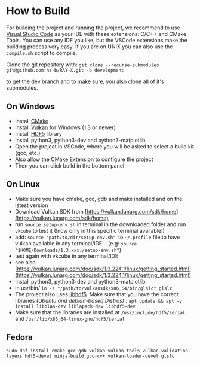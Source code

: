 # How to Build

For building the project and running the project, we recommend to use [Visual Studio Code](https://code.visualstudio.com/) as your IDE with these extensions: C/C++ and CMake Tools.
You can use any IDE you like, but the VSCode extensions make the building process very easy.
If you are on UNIX you can also use the `compile.sh` script to compile.

Clone the git repository with:
`git clone --recurse-submodules git@github.com:hz-b/RAY-X.git -b development`

to get the dev branch and to make sure, you also clone all of it's submodules.

## On Windows
- Install [CMake](https://cmake.org/download/)
- Install [Vulkan](https://vulkan.lunarg.com/) for Windows (1.3 or newer)
- Install [HDF5](https://www.hdfgroup.org/downloads/hdf5/) library 
- Install python3, python3-dev and python3-matplotlib 
- Open the project in VSCode, where you will be asked to select a build kit (gcc, etc.)
- Also allow the CMake Extension to configure the project
- Then you can click build in the bottom panel

## On Linux
- Make sure you have cmake, gcc, gdb and make installed and on the latest version
- Download Vulkan SDK from [https://vulkan.lunarg.com/sdk/home](https://vulkan.lunarg.com/sdk/home)
- run `source setup-env.sh` in terminal in the downloaded folder and run `vkcube` to test it (!now only in this specific terminal available!)
- add: `source "path/to/dir/setup-env.sh" `to `~/.profile` file to have vulkan available in any terminal/IDE... (e.g: `source "$HOME/Downloads/1.3.xxx./setup-env.sh"`)
- test again with vkcube in any terminal/IDE
- see also [https://vulkan.lunarg.com/doc/sdk/1.3.224.1/linux/getting_started.html](https://vulkan.lunarg.com/doc/sdk/1.3.224.1/linux/getting_started.html)
- Install python3, python3-dev and python3-matplotlib 
- in usr/bin/ `ln -s "/path/to/vulkansdk/x86_64/bin/glslc" glslc`
- The project also uses [libhdf5](https://github.com/BlueBrain/HighFive). Make sure that you have the correct libraries _(Ubuntu and debian-based Distros)_ :  `apt update && apt -y install libblas-dev liblapack-dev libhdf5-dev`
- Make sure that the libraries are installed at `/usr/include/hdf5/serial` and `/usr/lib/x86_64-linux-gnu/hdf5/serial`

## Fedora

```
sudo dnf install cmake gcc gdb vulkan vulkan-tools vulkan-validation-layers hdf5-devel ninja-build gcc-c++ vulkan-loader-devel glslc
```
